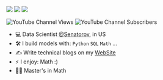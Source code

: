 [<img src="https://img.shields.io/badge/youtube-%230077B5.svg?&style=for-the-badge&logo=youtube&logoColor=white&color=FF0000" />](https://www.youtube.com/@senatorov)
[<img src="https://img.shields.io/badge/Kaggle-20BEFF?style=for-the-badge&logo=Kaggle&logoColor=white" />](https://www.kaggle.com/senatorov1)
[<img src="https://img.shields.io/badge/codeforces-%230077B5.svg?&style=for-the-badge&logo=codeforces&logoColor=white&color=black" />](https://codeforces.com/profile/RuslanSenatorov)

![YouTube Channel Views](https://img.shields.io/youtube/channel/views/UCabAgDWCFd1bHFsBHy9yapw)
![YouTube Channel Subscribers](https://img.shields.io/youtube/channel/subscribers/UCabAgDWCFd1bHFsBHy9yapw)


- :computer: Data Scientist [@Senatorov](https://t.me/RuslanSenatorov), in US
- :hammer_and_wrench: I build models with: `Python` `SQL` `Math` ...
- :writing_hand: Write technical blogs on my [WebSite](https://www.senatorov.su/) 
- ⚡ I enjoy: Math :) 
- :student: Master's in Math
